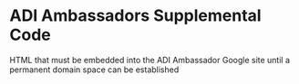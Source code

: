 # ADI Ambassadors Supplemental Code
HTML that must be embedded into the ADI Ambassador Google site until a permanent domain space can be established
